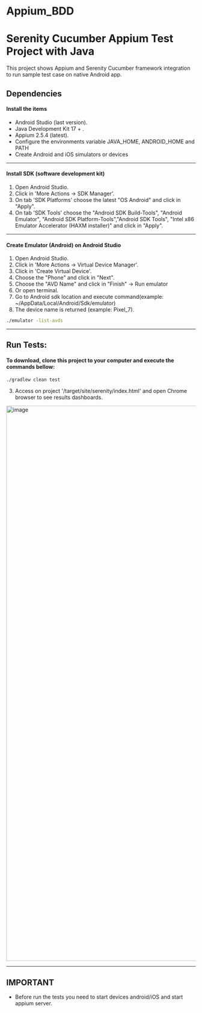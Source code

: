# Appium_BDD
# Serenity Cucumber Appium Test Project with Java

This project shows Appium and Serenity Cucumber framework integration to run sample test case on native Android app.

## Dependencies

#### Install the items

* Android Studio (last version).
* Java Development Kit 17 + .
* Appium 2.5.4 (latest).
* Configure the environments variable JAVA_HOME, ANDROID_HOME and PATH
* Create Android and iOS simulators or devices
---
#### Install SDK (software development kit)

1. Open Android Studio.
2. Click in 'More Actions -> SDK Manager'.
3. On tab 'SDK Platforms' choose the latest "OS Android" and click in "Apply".
4. On tab 'SDK Tools' choose the "Android SDK Build-Tools", "Android Emulator", "Android SDK Platform-Tools","Android SDK Tools", "Intel x86 Emulator Accelerator (HAXM installer)" and click in "Apply".

---
#### Create Emulator (Android) on Android Studio

1. Open Android Studio.
2. Click in 'More Actions -> Virtual Device Manager'.
3. Click in 'Create Virtual Device'.
4. Choose the "Phone" and click in "Next".
5. Choose the "AVD Name" and click in "Finish" -> Run emulator
6. Or open terminal.
7. Go to Android sdk location and execute command(example: ~/AppData/Local/Android/Sdk/emulator)
8. The device name is returned (example: Pixel_7).
```bash
./emulator -list-avds
```

---
## Run Tests:

#### To download, clone this project to your computer and execute the commands bellow:

```bash
./gradlew clean test
```
3. Access on project '/target/site/serenity/index.html' and open Chrome browser to see results dashboards.

<img width="1474" alt="image" src="https://github.com/petricabobe/tech-appium-wallet/assets/93666275/47821908-291c-4f6a-a508-64a9f8de6a35">

---

## IMPORTANT

* Before run the tests you need to start devices android/iOS and start appium server.

